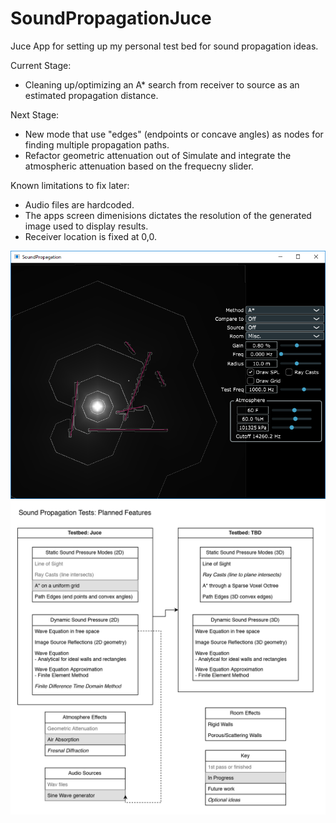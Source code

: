 # SoundPropagationJuce
Juce App for setting up my personal test bed for sound propagation ideas.

Current Stage:
- Cleaning up/optimizing an A* search from receiver to source as an estimated propagation distance.

Next Stage:
- New mode that use "edges" (endpoints or concave angles) as nodes for finding multiple propagation paths.
- Refactor geometric attenuation out of Simulate and integrate the atmospheric attenuation based on the frequecny slider.

Known limitations to fix later:
- Audio files are hardcoded.
- The apps screen dimenisions dictates the resolution of the generated image used to display results.
- Receiver location is fixed at 0,0.

![alt text](/Images/SoundPropagation-A_Star-4_2018.png)
![alt text](/Images/SoundPropagation-Planned_Features-4_2018.png)
